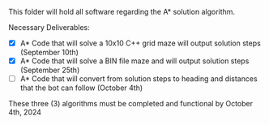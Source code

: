 This folder will hold all software regarding the A* solution algorithm.

Necessary Deliverables:

- [x] A* Code that will solve a 10x10 C++ grid maze will output solution steps (September 10th)
- [x] A* Code that will solve a BIN file maze and will output solution steps (September 25th)
- [ ] A* Code that will convert from solution steps to heading and distances that the bot can follow (October 4th)

These three (3) algorithms must be completed and functional by October 4th, 2024

